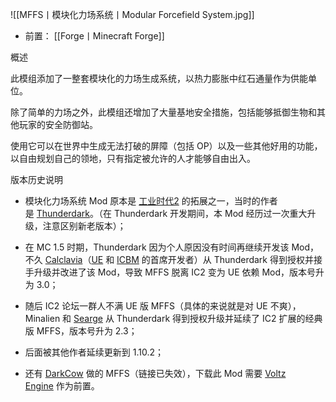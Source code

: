 ![[MFFS丨模块化力场系统丨Modular Forcefield System.jpg]]
- 前置：
 [[Forge丨Minecraft Forge]]

概述

此模组添加了一整套模块化的力场生成系统，以热力膨胀中红石通量作为供能单位。

除了简单的力场之外，此模组还增加了大量基地安全措施，包括能够抵御生物和其他玩家的安全防御站。

使用它可以在世界中生成无法打破的屏障（包括 OP）以及一些其他好用的功能，以自由规划自己的领地，只有指定被允许的人才能够自由出入。  

版本历史说明

- 模块化力场系统 Mod 原本是 [工业时代2](https://www.mcmod.cn/class/2.html "工业2") 的拓展之一，当时的作者是 [Thunderdark](https://www.mcmod.cn/author/30798.html)。（在 Thunderdark 开发期间，本 Mod 经历过一次重大升级，注意区别新老版本）；
    
- 在 MC 1.5 时期，Thunderdark 因为个人原因没有时间再继续开发该 Mod，不久 [Calclavia](https://www.mcmod.cn/author/21446.html "Calclavia")（[UE](https://www.mcmod.cn/class/92.html "UE") 和 [ICBM](https://www.mcmod.cn/class/235.html "ICBM") 的首席开发者）从 Thunderdark 得到授权并接手升级并改进了该 Mod，导致 MFFS 脱离 IC2 变为 UE 依赖 Mod，版本号升为 3.0；
    
- 随后 IC2 论坛一群人不满 UE 版 MFFS（具体的来说就是对 UE 不爽），Minalien 和 [Searge](https://www.mcmod.cn/author/27937.html "Searge") 从 Thunderdark 得到授权升级并延续了 IC2 扩展的经典版 MFFS，版本号升为 2.3；
    
- 后面被其他作者延续更新到 1.10.2；
    
- 还有 [DarkCow](https://www.mcmod.cn/author/22131.html "DarkCow") 做的 MFFS（链接已失效），下载此 Mod 需要 [Voltz Engine](https://www.mcmod.cn/class/728.html "Voltz Engine") 作为前置。